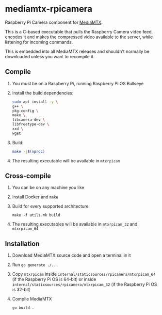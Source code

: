 # mediamtx-rpicamera

Raspberry Pi Camera component for [MediaMTX](https://github.com/bluenviron/mediamtx).

This is a C-based executable that pulls the Raspberry Camera video feed, encodes it and makes the compressed video available to the server, while listening for incoming commands.

This is embedded into all MediaMTX releases and shouldn't normally be downloaded unless you want to recompile it.

## Compile

1. You must be on a Raspberry Pi, running Raspberry Pi OS Bullseye

2. Install the build dependencies:

   ```sh
   sudo apt install -y \
   g++ \
   pkg-config \
   make \
   libcamera-dev \
   libfreetype-dev \
   xxd \
   wget
   ```

3. Build:

   ```sh
   make -j$(nproc)
   ```

4. The resulting executable will be available in `mtxrpicam`

## Cross-compile

1. You can be on any machine you like

2. Install Docker and `make`

3. Build for every supported architecture:

   ```
   make -f utils.mk build
   ```

4. The resulting executables will be available in `mtxrpicam_32` and `mtxrpicam_64`

## Installation

1. Download MediaMTX source code and open a terminal in it

2. Run `go generate ./...`

3. Copy `mtxrpicam` inside `internal/staticsources/rpicamera/mtxrpicam_64` (if the Raspberry Pi OS is 64-bit) or inside `internal/staticsources/rpicamera/mtxrpicam_32` (if the Raspberry Pi OS is 32-bit)

4. Compile MediaMTX

   ```sh
   go build .
   ```
